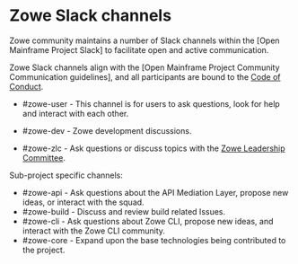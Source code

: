 # Zowe Slack channels

Zowe community maintains a number of Slack channels within the [Open Mainframe Project Slack] to facilitate open and active communication.

Zowe Slack channels align with the [Open Mainframe Project Community Communication guidelines], and all participants are bound to the [Code of Conduct](CODE_OF_CONDUCT.md).

* #zowe-user - This channel is for users to ask questions, look for help and interact with each other.
* #zowe-dev - Zowe development discussions.

* #zowe-zlc - Ask questions or discuss topics with the [Zowe Leadership Committee](https://github.com/zowe/zlc).

Sub-project specific channels:

* #zowe-api - Ask questions about the API Mediation Layer, propose new ideas, or interact with the squad.
* #zowe-build - Discuss and review build related Issues.
* #zowe-cli - Ask questions about Zowe CLI, propose new ideas, and interact with the Zowe CLI community.
* #zowe-core - Expand upon the base technologies being contributed to the project.
